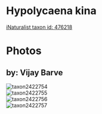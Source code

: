 
Hypolycaena kina
================
  
[iNaturalist taxon id: 476218](https://www.inaturalist.org/taxa/476218)
# Photos

## by: Vijay Barve
  
![taxon2422754](https://inaturalist-open-data.s3.amazonaws.com/photos/2560441/medium.JPG)  
![taxon2422755](https://inaturalist-open-data.s3.amazonaws.com/photos/2560442/medium.JPG)  
![taxon2422756](https://inaturalist-open-data.s3.amazonaws.com/photos/2560443/medium.JPG)  
![taxon2422757](https://inaturalist-open-data.s3.amazonaws.com/photos/2560444/medium.JPG)